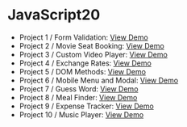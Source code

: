 # JavaScript20

- Project 1 / Form Validation: [View Demo](https://thirsty-kowalevski-e04ec9.netlify.com/)
- Project 2 / Movie Seat Booking: [View Demo](https://modest-bhabha-a4b661.netlify.com/)
- Project 3 / Custom Video Player: [View Demo](https://inspiring-shannon-a204f7.netlify.com/)
- Project 4 / Exchange Rates: [View Demo](https://friendly-leavitt-9189a8.netlify.com/)
- Project 5 / DOM Methods: [View Demo](https://tender-goodall-f25b3d.netlify.com/)
- Project 6 / Mobile Menu and Modal: [View Demo](https://epic-agnesi-d625c6.netlify.com/)
- Project 7 / Guess Word: [View Demo](https://sad-chandrasekhar-f7a127.netlify.com/)
- Project 8 / Meal Finder: [View Demo](https://mystifying-hoover-15ee03.netlify.com/)
- Project 9 / Expense Tracker: [View Demo](https://practical-goldwasser-323a6f.netlify.com/)
- Project 10 / Music Player: [View Demo](https://romantic-goldwasser-32cdb5.netlify.com/)
